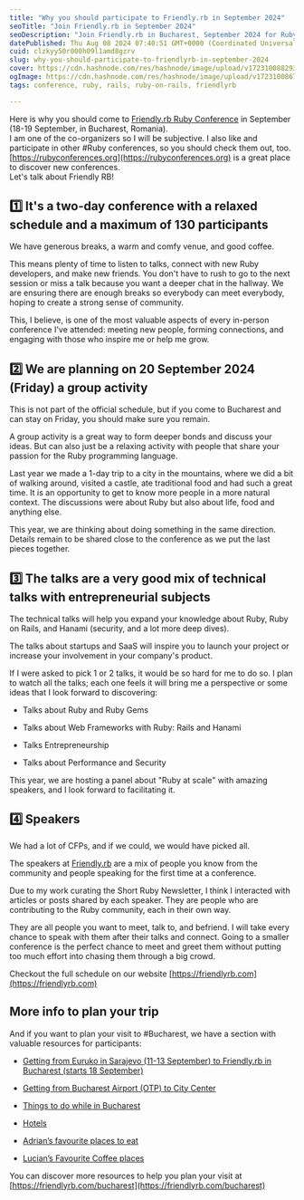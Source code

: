 ```yaml
---
title: "Why you should participate to Friendly.rb in September 2024"
seoTitle: "Join Friendly.rb in September 2024"
seoDescription: "Join Friendly.rb in Bucharest, September 2024 for Ruby talks, networking, and fun activities. Don't miss this Ruby conference!"
datePublished: Thu Aug 08 2024 07:40:51 GMT+0000 (Coordinated Universal Time)
cuid: clzkyy50r000h09l1amd8gzrv
slug: why-you-should-participate-to-friendlyrb-in-september-2024
cover: https://cdn.hashnode.com/res/hashnode/image/upload/v1723100882935/abd9c6e2-2285-460b-a21e-8cc068eea5d2.png
ogImage: https://cdn.hashnode.com/res/hashnode/image/upload/v1723100867580/b938344d-84a5-4782-8a54-7cfdd7f2903f.png
tags: conference, ruby, rails, ruby-on-rails, friendlyrb

---
```


Here is why you should come to [Friendly.rb Ruby Conference](https://friendlyrb.com) in September (18-19 September, in Bucharest, Romania).   
I am one of the co-organizers so I will be subjective. I also like and participate in other #Ruby conferences, so you should check them out, too.  [https://rubyconferences.org](https://rubyconferences.org) is a great place to discover new conferences.  
Let's talk about Friendly RB!

## **1️⃣ It's a two-day conference with a relaxed schedule and a maximum of 130 participants**

We have generous breaks, a warm and comfy venue, and good coffee.

This means plenty of time to listen to talks, connect with new Ruby developers, and make new friends. You don't have to rush to go to the next session or miss a talk because you want a deeper chat in the hallway. We are ensuring there are enough breaks so everybody can meet everybody, hoping to create a strong sense of community.

This, I believe, is one of the most valuable aspects of every in-person conference I've attended: meeting new people, forming connections, and engaging with those who inspire me or help me grow.

## **2️⃣ We are planning on 20 September 2024 (Friday) a group activity**

This is not part of the official schedule, but if you come to Bucharest and can stay on Friday, you should make sure you remain.

A group activity is a great way to form deeper bonds and discuss your ideas. But can also just be a relaxing activity with people that share your passion for the Ruby programming language.

Last year we made a 1-day trip to a city in the mountains, where we did a bit of walking around, visited a castle, ate traditional food and had such a great time. It is an opportunity to get to know more people in a more natural context. The discussions were about Ruby but also about life, food and anything else.

This year, we are thinking about doing something in the same direction. Details remain to be shared close to the conference as we put the last pieces together.

## **3️⃣ The talks are a very good mix of technical talks with entrepreneurial subjects**

The technical talks will help you expand your knowledge about Ruby, Ruby on Rails, and Hanami (security, and a lot more deep dives).

The talks about startups and SaaS will inspire you to launch your project or increase your involvement in your company's product.

If I were asked to pick 1 or 2 talks, it would be so hard for me to do so. I plan to watch all the talks; each one feels it will bring me a perspective or some ideas that I look forward to discovering:

* Talks about Ruby and Ruby Gems
    
* Talks about Web Frameworks with Ruby: Rails and Hanami
    
* Talks Entrepreneurship
    
* Talks about Performance and Security
    

This year, we are hosting a panel about "Ruby at scale" with amazing speakers, and I look forward to facilitating it.

## **4️⃣ Speakers**

We had a lot of CFPs, and if we could, we would have picked all.

The speakers at [Friendly.rb](https://friendlyrb.com) are a mix of people you know from the community and people speaking for the first time at a conference.

Due to my work curating the Short Ruby Newsletter, I think I interacted with articles or posts shared by each speaker. They are people who are contributing to the Ruby community, each in their own way.

They are all people you want to meet, talk to, and befriend. I will take every chance to speak with them after their talks and connect. Going to a smaller conference is the perfect chance to meet and greet them without putting too much effort into chasing them through a big crowd.

Checkout the full schedule on our website [https://friendlyrb.com](https://friendlyrb.com)

## More info to plan your trip

And if you want to plan your visit to #Bucharest, we have a section with valuable resources for participants:

* [Getting from Euruko in Sarajevo (11-13 September) to Friendly.rb in Bucharest (starts 18 September)](https://avo-hq.notion.site/Getting-from-Euruko-in-Sarajevo-11-13-September-to-Friendly-rb-in-Bucharest-starts-18-September-17cfd01b65634683b1f8f504c5b7e1d6)
    
* [Getting from Bucharest Airport (OTP) to City Center](https://avo-hq.notion.site/Getting-from-Bucharest-Airport-OTP-to-City-Center-ecf200eec05f4648aad540e1b245617c)
    
* [Things to do while in Bucharest](https://avo-hq.notion.site/Things-to-do-while-in-Bucharest-394432b81bae40c6988220bdc5fe3f10)
    
* [Hotels](https://avo-hq.notion.site/Hotels-82a0c9da60a145b68c235e91afbe4251)
    
* [Adrian’s favourite places to eat](https://avo-hq.notion.site/Adrian-s-favourite-places-to-eat-e2919abd7bd346d78c7ee2dbcb916cf4)
    
* [Lucian’s Favourite Coffee places](https://avo-hq.notion.site/Lucian-s-Favourite-Coffee-places-2728f91d520d4287ad86942d53c9a480)
    

You can discover more resources to help you plan your visit at [https://friendlyrb.com/bucharest](https://friendlyrb.com/bucharest)